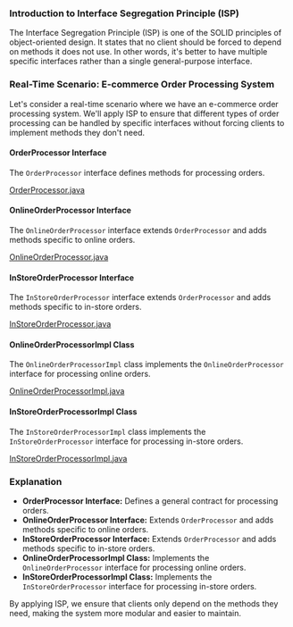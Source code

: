 ### Introduction to Interface Segregation Principle (ISP)

The Interface Segregation Principle (ISP) is one of the SOLID principles of object-oriented design. It states that no client should be forced to depend on methods it does not use. In other words, it's better to have multiple specific interfaces rather than a single general-purpose interface.

### Real-Time Scenario: E-commerce Order Processing System

Let's consider a real-time scenario where we have an e-commerce order processing system. We'll apply ISP to ensure that different types of order processing can be handled by specific interfaces without forcing clients to implement methods they don't need.

#### OrderProcessor Interface

The `OrderProcessor` interface defines methods for processing orders.

[OrderProcessor.java](../../../java/src/awesome/lld/design/principles/isp/OrderProcessor.java)


#### OnlineOrderProcessor Interface

The `OnlineOrderProcessor` interface extends `OrderProcessor` and adds methods specific to online orders.

[OnlineOrderProcessor.java](../../../java/src/awesome/lld/design/principles/isp/OnlineOrderProcessor.java)


#### InStoreOrderProcessor Interface

The `InStoreOrderProcessor` interface extends `OrderProcessor` and adds methods specific to in-store orders.

[InStoreOrderProcessor.java](../../../java/src/awesome/lld/design/principles/isp/InStoreOrderProcessor.java)


#### OnlineOrderProcessorImpl Class

The `OnlineOrderProcessorImpl` class implements the `OnlineOrderProcessor` interface for processing online orders.

[OnlineOrderProcessorImpl.java](../../../java/src/awesome/lld/design/principles/isp/OnlineOrderProcessorImpl.java)


#### InStoreOrderProcessorImpl Class

The `InStoreOrderProcessorImpl` class implements the `InStoreOrderProcessor` interface for processing in-store orders.

[InStoreOrderProcessorImpl.java](../../../java/src/awesome/lld/design/principles/isp/InStoreOrderProcessorImpl.java)


### Explanation

- **OrderProcessor Interface:** Defines a general contract for processing orders.
- **OnlineOrderProcessor Interface:** Extends `OrderProcessor` and adds methods specific to online orders.
- **InStoreOrderProcessor Interface:** Extends `OrderProcessor` and adds methods specific to in-store orders.
- **OnlineOrderProcessorImpl Class:** Implements the `OnlineOrderProcessor` interface for processing online orders.
- **InStoreOrderProcessorImpl Class:** Implements the `InStoreOrderProcessor` interface for processing in-store orders.

By applying ISP, we ensure that clients only depend on the methods they need, making the system more modular and easier to maintain.